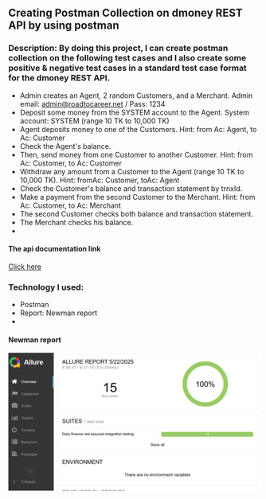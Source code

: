 
## Creating Postman Collection on dmoney REST API by using postman 

### Description: By doing this project, I can create postman collection on the following test cases and I also create some positive & negative test cases in a standard test case format for the dmoney REST API.
- Admin creates an Agent, 2 random Customers, and a Merchant.
  Admin email: admin@roadtocareer.net / Pass: 1234
- Deposit some money from the SYSTEM account to the Agent.
  System account: SYSTEM (range 10 TK to 10,000 TK)
- Agent deposits money to one of the Customers.
  Hint: from Ac: Agent, to Ac: Customer
- Check the Agent's balance.
- Then, send money from one Customer to another Customer.
  Hint: from Ac: Customer, to Ac: Customer
- Withdraw any amount from a Customer to the Agent (range 10 TK to 10,000 TK).
  Hint: fromAc: Customer, toAc: Agent
- Check the Customer's balance and transaction statement by trnxId.
- Make a payment from the second Customer to the Merchant.
  Hint: from Ac: Customer, to Ac: Merchant
- The second Customer checks both balance and transaction statement.
- The Merchant checks his balance.
- 
#### The api documentation link
[Click here](https://l.facebook.com/l.php?u=https%3A%2F%2Fdocumenter.getpostman.com%2Fview%2F39893426%2F2sB2jAaSx1%3Ffbclid%3DIwZXh0bgNhZW0CMTAAYnJpZBExWG1RTlBFaXNXZzhsTGVwaAEe7EAjpI9Q8PXs8dTdOtZvyt1oJB_kjUOrH6LUrqmUGdHaUpLztMxHYAJ1yRE_aem_yVGVJxNbHy0KZlqaK_2zlw&h=AT1cziRHT1W-cZTejgMYLD4IG31CVQLt6jAwrtGcExUPesqqiwA42sxnTMppam_oA6uhDj29GRcl7h1dVHYEJyMX4V4yFON-zK3e7QJ6jYts9eih05kYyDduX4vbQ-Piy_-nOw)

### Technology I used:
- Postman
- Report: Newman report
- 
#### Newman report
![image alt](https://github.com/hasiroy879/Web_Automation_On_Rest_Assured/blob/main/allure.png?raw=true)

